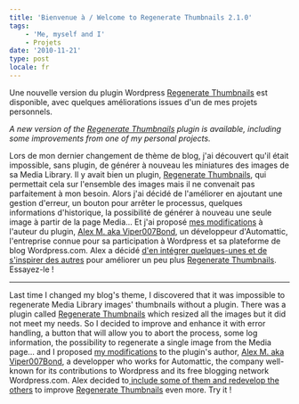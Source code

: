 ```yaml
---
title: 'Bienvenue à / Welcome to Regenerate Thumbnails 2.1.0'
tags:
    - 'Me, myself and I'
    - Projets
date: '2010-11-21'
type: post
locale: fr
---
```


Une nouvelle version du plugin Wordpress [Regenerate Thumbnails](https://wordpress.org/plugins/regenerate-thumbnails/) est disponible, avec quelques améliorations issues d'un de mes projets personnels.

_A new version of the [Regenerate Thumbnails](https://wordpress.org/plugins/regenerate-thumbnails/) plugin is available, including some improvements from one of my personal projects._

<!-- more -->

Lors de mon dernier changement de thème de blog, j'ai découvert qu'il était impossible, sans plugin, de générer à nouveau les miniatures des images de sa Media Library. Il y avait bien un plugin, [Regenerate Thumbnails](https://wordpress.org/plugins/regenerate-thumbnails/), qui permettait cela sur l'ensemble des images mais il ne convenait pas parfaitement à mon besoin. Alors j'ai décidé de l'améliorer en ajoutant une gestion d'erreur, un bouton pour arrêter le processus, quelques informations d'historique, la possibilité de générer à nouveau une seule image à partir de la page Media… Et j'ai proposé [mes modifications](https://github.com/borisschapira/RegenThumbs-Stamina "Dépôt Github de RegenThumbs Stamina, un fork temporaire du plugin Regenerate Thumbnails destiné à développer de nouvelles fonctionnalités") à l'auteur du plugin, [Alex M. aka Viper007Bond](http://www.viper007bond.com), un développeur d'Automattic, l'entreprise connue pour sa participation à Wordpress et sa plateforme de blog Wordpress.com. Alex a décidé [d'en intégrer quelques-unes et de s'inspirer des autres](https://plugins.trac.wordpress.org/changeset/314024 "Changeset de Regenerate Thumbnails 2.1.0") pour améliorer un peu plus [Regenerate Thumbnails](https://wordpress.org/plugins/regenerate-thumbnails/). Essayez-le&nbsp;!

***

Last time I changed my blog's theme, I discovered that it was impossible to regenerate Media Library images' thumbnails without a plugin. There was a plugin called [Regenerate Thumbnails](https://wordpress.org/plugins/regenerate-thumbnails/) which resized all the images but it did not meet my needs. So I decided to improve and enhance it with error handling, a button that will allow you to abort the process, some log information, the possibility to regenerate a single image from the Media page… and I proposed [my modifications](https://github.com/borisschapira/RegenThumbs-Stamina "Github Repository of RegenThumbs Stamina, a temporary fork of the plugin Regenerate Thumbnails in order to develop new features") to the plugin's author, [Alex M. aka Viper007Bond](http://www.viper007bond.com), a developper who works for Automattic, the company well-known for its contributions to Wordpress and its free blogging network Wordpress.com. Alex decided to[ include some of them and redevelop the others](https://plugins.trac.wordpress.org/changeset/314024 "Regenerate Thumbnails 2.1.0 Changeset") to improve [Regenerate Thumbnails](https://wordpress.org/plugins/regenerate-thumbnails/) even more. Try it&nbsp;!
